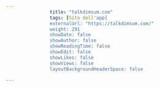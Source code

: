 ---
                title: "talkdimsum.com"
                tags: [Sito dell'app]
                externalUrl: "https://talkdimsum.com/"
                weight: 291
                showDate: false
                showAuthor: false
                showReadingTime: false
                showEdit: false
                showLikes: false
                showViews: false
                layoutBackgroundHeaderSpace: false
                ---

